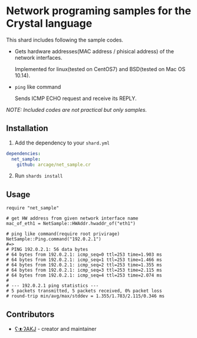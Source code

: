 # Network programing samples for the Crystal language

This shard includes following the sample codes.

- Gets hardware addresses(MAC address / phisical address) of the network interfaces.

    Implemented for linux(tested on CentOS7) and BSD(tested on Mac OS 10.14).

- `ping` like command

    Sends ICMP ECHO request and receive its REPLY.

_NOTE: Included codes are not practical but only samples._

## Installation

1. Add the dependency to your `shard.yml`
```yaml
dependencies:
  net_sample:
    github: arcage/net_sample.cr
```
2. Run `shards install`

## Usage

```crystal
require "net_sample"

# get HW address from given network interface name
mac_of_eth1 = NetSample::HWAddr.hwaddr_of("eth1")

# ping like command(require root privirage)
NetSample::Ping.command("192.0.2.1")
#=> 
# PING 192.0.2.1: 56 data bytes
# 64 bytes from 192.0.2.1: icmp_seq=0 ttl=253 time=1.903 ms
# 64 bytes from 192.0.2.1: icmp_seq=1 ttl=253 time=1.466 ms
# 64 bytes from 192.0.2.1: icmp_seq=2 ttl=253 time=1.355 ms
# 64 bytes from 192.0.2.1: icmp_seq=3 ttl=253 time=2.115 ms
# 64 bytes from 192.0.2.1: icmp_seq=4 ttl=253 time=2.074 ms
# 
# --- 192.0.2.1 ping statistics ---
# 5 packets transmitted, 5 packets received, 0% packet loss
# round-trip min/avg/max/stddev = 1.355/1.783/2.115/0.346 ms
```

## Contributors

- [ʕ·ᴥ·ʔAKJ](https://github.com/arcage) - creator and maintainer
